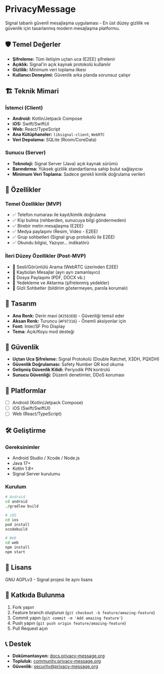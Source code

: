 # PrivacyMessage

Signal tabanlı güvenli mesajlaşma uygulaması - En üst düzey gizlilik ve güvenlik için tasarlanmış modern mesajlaşma platformu.

## 🛡️ Temel Değerler

- **Şifreleme:** Tüm iletişim uçtan uca (E2EE) şifrelenir
- **Açıklık:** Signal'in açık kaynak protokolü kullanılır
- **Gizlilik:** Minimum veri toplama ilkesi
- **Kullanıcı Deneyimi:** Güvenlik arka planda sorunsuz çalışır

## 🏗️ Teknik Mimari

### İstemci (Client)
- **Android:** Kotlin/Jetpack Compose
- **iOS:** Swift/SwiftUI  
- **Web:** React/TypeScript
- **Ana Kütüphaneler:** `libsignal-client`, `WebRTC`
- **Veri Depolama:** SQLite (Room/CoreData)

### Sunucu (Server)
- **Teknoloji:** Signal Server (Java) açık kaynak sürümü
- **Barındırma:** Yüksek gizlilik standartlarına sahip bulut sağlayıcısı
- **Minimum Veri Toplama:** Sadece gerekli kimlik doğrulama verileri

## 🚀 Özellikler

### Temel Özellikler (MVP)
- ✅ Telefon numarası ile kayıt/kimlik doğrulama
- ✅ Kişi bulma (rehberden, sunucuya bilgi göndermeden)
- ✅ Birebir metin mesajlaşma (E2EE)
- ✅ Medya paylaşımı (Resim, Video - E2EE)
- ✅ Grup sohbetleri (Signal grup protokolü ile E2EE)
- ✅ Okundu bilgisi, Yazıyor... indikatörü

### İleri Düzey Özellikler (Post-MVP)
- 🔄 Sesli/Görüntülü Arama (WebRTC üzerinden E2EE)
- 🔄 Kaybolan Mesajlar (ayrı ayrı zamanlayıcı)
- 🔄 Dosya Paylaşımı (PDF, DOCX vb.)
- 🔄 Yedekleme ve Aktarma (şifrelenmiş yedekler)
- 🔄 Gizli Sohbetler (bildirim göstermeyen, parola korumalı)

## 🎨 Tasarım

- **Ana Renk:** Derin mavi (`#2563EB`) - Güvenliği temsil eder
- **Aksan Renk:** Turuncu (`#F97316`) - Önemli aksiyonlar için
- **Font:** Inter/SF Pro Display
- **Tema:** Açık/Koyu mod desteği

## 🔐 Güvenlik

- **Uçtan Uca Şifreleme:** Signal Protokolü (Double Ratchet, X3DH, PQXDH)
- **Güvenlik Doğrulaması:** Safety Number QR kod okuma
- **Gelişmiş Güvenlik Kilidi:** Periyodik PIN kontrolü
- **Sunucu Güvenliği:** Düzenli denetimler, DDoS koruması

## 📱 Platformlar

- [ ] Android (Kotlin/Jetpack Compose)
- [ ] iOS (Swift/SwiftUI)
- [ ] Web (React/TypeScript)

## 🛠️ Geliştirme

### Gereksinimler
- Android Studio / Xcode / Node.js
- Java 17+
- Kotlin 1.8+
- Signal Server kurulumu

### Kurulum
```bash
# Android
cd android
./gradlew build

# iOS  
cd ios
pod install
xcodebuild

# Web
cd web
npm install
npm start
```

## 📄 Lisans

GNU AGPLv3 - Signal projesi ile aynı lisans

## 🤝 Katkıda Bulunma

1. Fork yapın
2. Feature branch oluşturun (`git checkout -b feature/amazing-feature`)
3. Commit yapın (`git commit -m 'Add amazing feature'`)
4. Push yapın (`git push origin feature/amazing-feature`)
5. Pull Request açın

## 📞 Destek

- **Dokümantasyon:** [docs.privacy-message.org](https://docs.privacy-message.org)
- **Topluluk:** [community.privacy-message.org](https://community.privacy-message.org)
- **Güvenlik:** security@privacy-message.org